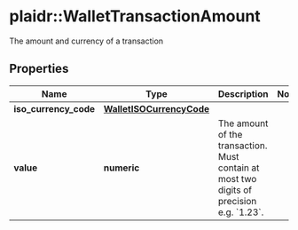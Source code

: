 # plaidr::WalletTransactionAmount

The amount and currency of a transaction

## Properties
Name | Type | Description | Notes
------------ | ------------- | ------------- | -------------
**iso_currency_code** | [**WalletISOCurrencyCode**](WalletISOCurrencyCode.md) |  | 
**value** | **numeric** | The amount of the transaction. Must contain at most two digits of precision e.g. &#x60;1.23&#x60;. | 


